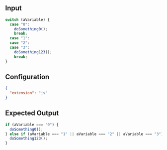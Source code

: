 
## Input
```javascript input
switch (aVariable) {
  case "0":
    doSomething0();
    break;
  case "1":
  case "2":
  case "3":
    doSomething123();
    break;
}
```

## Configuration
```json configuration
{
  "extension": "js"
}
```

## Expected Output
```javascript expected output
if (aVariable === "0") {
  doSomething0();
} else if (aVariable === "1" || aVariable === "2" || aVariable === "3") {
  doSomething123();
}
```
